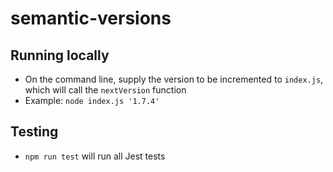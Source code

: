 # semantic-versions

## Running locally

-   On the command line, supply the version to be incremented to `index.js`, which will call the `nextVersion` function
-   Example: `node index.js '1.7.4'`

## Testing

-   `npm run test` will run all Jest tests
